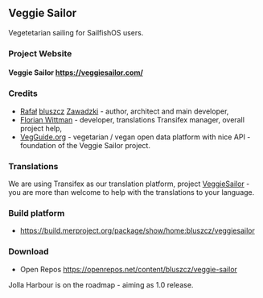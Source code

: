 Veggie Sailor
-------------

Vegetetarian sailing for SailfishOS users.

### Project Website

#### Veggie Sailor https://veggiesailor.com/

### Credits

* [Rafał](https://github.com/bluszcz/) [bluszcz](https://bluszcz.net) [Zawadzki](https://github.com/bluszcz/) - author, architect and main developer,
* [Florian Wittman](https://github.com/florianwittmann) - developer, translations Transifex manager, overall project help, 
* [VegGuide.org](http://www.vegguide.org/ "VegGuide.org") - vegetarian / vegan open data platform with nice API - foundation of the Veggie Sailor project.

### Translations

We are using Transifex as our translation platform, project [VeggieSailor](https://www.transifex.com/projects/p/veggiesailor/language/pt/) - you are more than welcome to help with the translations to your language.

### Build platform

* https://build.merproject.org/package/show/home:bluszcz/veggiesailor

### Download 

* Open Repos https://openrepos.net/content/bluszcz/veggie-sailor

Jolla Harbour is on the roadmap - aiming as 1.0 release.
